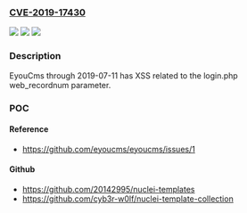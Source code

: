 ### [CVE-2019-17430](https://cve.mitre.org/cgi-bin/cvename.cgi?name=CVE-2019-17430)
![](https://img.shields.io/static/v1?label=Product&message=n%2Fa&color=blue)
![](https://img.shields.io/static/v1?label=Version&message=n%2Fa&color=blue)
![](https://img.shields.io/static/v1?label=Vulnerability&message=n%2Fa&color=brighgreen)

### Description

EyouCms through 2019-07-11 has XSS related to the login.php web_recordnum parameter.

### POC

#### Reference
- https://github.com/eyoucms/eyoucms/issues/1

#### Github
- https://github.com/20142995/nuclei-templates
- https://github.com/cyb3r-w0lf/nuclei-template-collection

